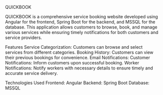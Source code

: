 QUICKBOOK


QUICKBOOK is a comprehensive service booking website developed using Angular for the frontend, Spring Boot for the backend, and MSSQL for the database. This application allows customers to browse, book, and manage various services while ensuring timely notifications for both customers and service providers.

Features
Service Categorization: Customers can browse and select services from different categories.
Booking History: Customers can view their previous bookings for convenience.
Email Notifications:
Customer Notifications: Inform customers upon successful booking.
Worker Notifications: Notify workers with necessary details to ensure timely and accurate service delivery.

Technologies Used
Frontend: Angular
Backend: Spring Boot
Database: MSSQL

